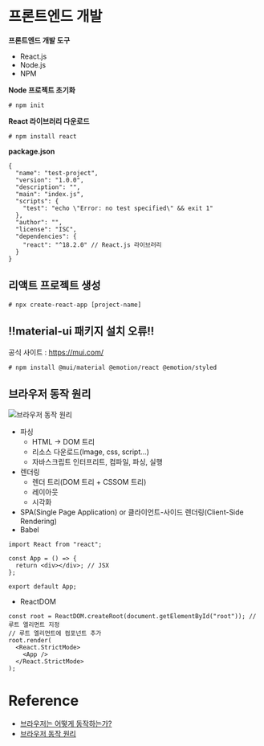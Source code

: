 # 프론트엔드 개발

**프론트엔드 개발 도구**

- React.js
- Node.js
- NPM

**Node 프로젝트 초기화**

```
# npm init
```

**React 라이브러리 다운로드**

```
# npm install react
```

**package.json**

```
{
  "name": "test-project",
  "version": "1.0.0",
  "description": "",
  "main": "index.js",
  "scripts": {
    "test": "echo \"Error: no test specified\" && exit 1"
  },
  "author": "",
  "license": "ISC",
  "dependencies": {
    "react": "^18.2.0" // React.js 라이브러리
  }
}
```

## 리액트 프로젝트 생성

```
# npx create-react-app [project-name]
```

## !!material-ui 패키지 설치 오류!!

공식 사이트 : https://mui.com/

```
# npm install @mui/material @emotion/react @emotion/styled
```

## 브라우저 동작 원리

![브라우저 동작 원리](https://poiemaweb.com/img/client-server.png)

- 파싱
  - HTML → DOM 트리
  - 리소스 다운로드(Image, css, script...)
  - 자바스크립트 인터프리트, 컴파일, 파싱, 실행
- 렌더링
  - 렌더 트리(DOM 트리 + CSSOM 트리)
  - 레이아웃
  - 시각화
- SPA(Single Page Application) or 클라이언트-사이드 렌더링(Client-Side Rendering)
- Babel

```
import React from "react";

const App = () => {
  return <div></div>; // JSX
};

export default App;
```

- ReactDOM

```
const root = ReactDOM.createRoot(document.getElementById("root")); // 루트 엘리먼트 지정
// 루트 엘리먼트에 컴포넌트 추가
root.render(
  <React.StrictMode>
    <App />
  </React.StrictMode>
);
```

# Reference

- [브라우저는 어떻게 동작하는가?](https://d2.naver.com/helloworld/59361)
- [브라우저 동작 원리](https://poiemaweb.com/js-browser)
